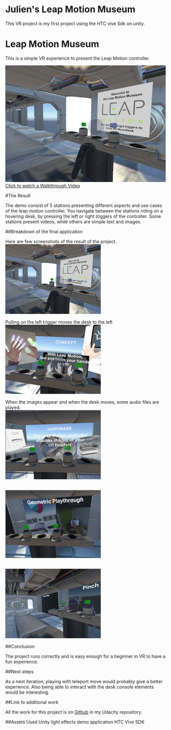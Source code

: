 # Julien's Leap Motion Museum

This VR project is my first project using the HTC vive Sdk on unity.

# Leap Motion Museum

This is a simple VR experience to present the Leap Motion controller.

<a href="https://youtu.be/QuEMUI5jVWM" alt="Leap Motion Museum Video" target="_blank"><img src="https://github.com/otiasj/udacity/blob/master/VR/P5/LeapMotionMuseum/docs/ss1.png" alt="Leap Motion Museum video" width="560">
<br>Click to watch a Walkthrough Video</a>


#The Result

The demo consist of 5 stations presenting different aspects and use cases of the leap motion controller.
You navigate between the stations riding on a hovering desk, by pressing the left or right triggers of the controller.
Some stations present videos, while others are simple text and images. 

##Breakdown of the final application

Here are few screenshots of the result of the project.
<BR><img src="https://github.com/otiasj/udacity/blob/master/VR/P5/LeapMotionMuseum/docs/ss1.png" alt="screenshot" width="300">

Pulling on the left trigger moves the desk to the left
<BR><img src="https://github.com/otiasj/udacity/blob/master/VR/P5/LeapMotionMuseum/docs/ss2.png" alt="screenshot" width="300">

When the images appear and when the desk moves, some audio files are played.
<BR><img src="https://github.com/otiasj/udacity/blob/master/VR/P5/LeapMotionMuseum/docs/ss3.png" alt="screenshot" width="300">

<BR><img src="https://github.com/otiasj/udacity/blob/master/VR/P5/LeapMotionMuseum/docs/ss4.png" alt="screenshot" width="300">

<BR><img src="https://github.com/otiasj/udacity/blob/master/VR/P5/LeapMotionMuseum/docs/ss5.png" alt="screenshot" width="300">


##Conclusion

The project runs correctly and is easy enough for a beginner in VR to have a fun experience.

##Next steps

As a next iteration, playing with teleport move would probably give a better experience.
Also being able to interact with the desk console elements would be interesting.

##Link to additional work

All the work for this project is on [Github](https://github.com/otiasj/udacity/tree/master/VR) in my Udacity repository.

##Assets Used
Unity light effects demo application
HTC Vive SDK